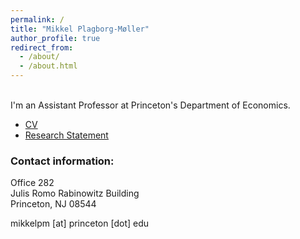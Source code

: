 ```yaml
---
permalink: /
title: "Mikkel Plagborg-Møller"
author_profile: true
redirect_from: 
  - /about/
  - /about.html
---
```


\
I'm an Assistant Professor at Princeton's Department of Economics.

- [CV](files/cv_mikkel_plagborg_moller.pdf)
- [Research Statement](files/research_statement.pdf)

### Contact information:
Office 282\
Julis Romo Rabinowitz Building\
Princeton, NJ 08544

mikkelpm [at] princeton [dot] edu

